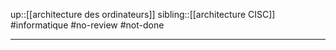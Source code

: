 up::[[architecture des ordinateurs]]
sibling::[[architecture CISC]]
#informatique #no-review #not-done 

---
